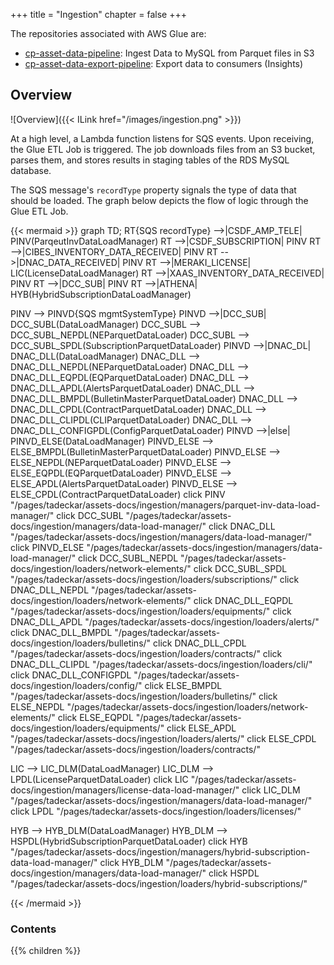+++
title = "Ingestion"
chapter = false
+++

The repositories associated with AWS Glue are:
- [cp-asset-data-pipeline](https://www-github3.cisco.com/cxe/cp-asset-data-pipeline): Ingest Data to MySQL from Parquet files in S3
- [cp-asset-data-export-pipeline](https://www-github3.cisco.com/cxe/cp-asset-data-export-pipeline): Export data to consumers (Insights)

## Overview
![Overview]({{< ILink href="/images/ingestion.png" >}})

At a high level, a Lambda function listens for SQS events. Upon receiving, the Glue ETL Job is triggered. The job downloads files from an S3 bucket, parses them, and stores results in staging tables of the RDS MySQL database.

The SQS message's `recordType` property signals the type of data that should be loaded. The graph below depicts the flow of logic through the Glue ETL Job.

{{< mermaid >}}
graph TD;
  RT{SQS recordType} -->|CSDF_AMP_TELE| PINV(ParqeutInvDataLoadManager)
  RT -->|CSDF_SUBSCRIPTION| PINV
  RT -->|CIBES_INVENTORY_DATA_RECEIVED| PINV
  RT -->|DNAC_DATA_RECEIVED| PINV
  RT -->|MERAKI_LICENSE| LIC(LicenseDataLoadManager)
  RT -->|XAAS_INVENTORY_DATA_RECEIVED| PINV
  RT -->|DCC_SUB| PINV
  RT -->|ATHENA| HYB(HybridSubscriptionDataLoadManager)

  PINV --> PINVD{SQS mgmtSystemType}
  PINVD -->|DCC_SUB| DCC_SUBL(DataLoadManager)
  DCC_SUBL --> DCC_SUBL_NEPDL(NEParquetDataLoader)
  DCC_SUBL --> DCC_SUBL_SPDL(SubscriptionParquetDataLoader)
  PINVD -->|DNAC_DL| DNAC_DLL(DataLoadManager)
  DNAC_DLL --> DNAC_DLL_NEPDL(NEParquetDataLoader)
  DNAC_DLL --> DNAC_DLL_EQPDL(EQParquetDataLoader)
  DNAC_DLL --> DNAC_DLL_APDL(AlertsParquetDataLoader)
  DNAC_DLL --> DNAC_DLL_BMPDL(BulletinMasterParquetDataLoader)
  DNAC_DLL --> DNAC_DLL_CPDL(ContractParquetDataLoader)
  DNAC_DLL --> DNAC_DLL_CLIPDL(CLIParquetDataLoader)
  DNAC_DLL --> DNAC_DLL_CONFIGPDL(ConfigParquetDataLoader)
  PINVD -->|else| PINVD_ELSE(DataLoadManager)
  PINVD_ELSE --> ELSE_BMPDL(BulletinMasterParquetDataLoader)
  PINVD_ELSE --> ELSE_NEPDL(NEParquetDataLoader)
  PINVD_ELSE --> ELSE_EQPDL(EQParquetDataLoader)
  PINVD_ELSE --> ELSE_APDL(AlertsParquetDataLoader)
  PINVD_ELSE --> ELSE_CPDL(ContractParquetDataLoader)
  click PINV "/pages/tadeckar/assets-docs/ingestion/managers/parquet-inv-data-load-manager/"
  click DCC_SUBL "/pages/tadeckar/assets-docs/ingestion/managers/data-load-manager/"
  click DNAC_DLL "/pages/tadeckar/assets-docs/ingestion/managers/data-load-manager/"
  click PINVD_ELSE "/pages/tadeckar/assets-docs/ingestion/managers/data-load-manager/"
  click DCC_SUBL_NEPDL "/pages/tadeckar/assets-docs/ingestion/loaders/network-elements/"
  click DCC_SUBL_SPDL "/pages/tadeckar/assets-docs/ingestion/loaders/subscriptions/"
  click DNAC_DLL_NEPDL "/pages/tadeckar/assets-docs/ingestion/loaders/network-elements/"
  click DNAC_DLL_EQPDL "/pages/tadeckar/assets-docs/ingestion/loaders/equipments/"
  click DNAC_DLL_APDL "/pages/tadeckar/assets-docs/ingestion/loaders/alerts/"
  click DNAC_DLL_BMPDL "/pages/tadeckar/assets-docs/ingestion/loaders/bulletins/"
  click DNAC_DLL_CPDL "/pages/tadeckar/assets-docs/ingestion/loaders/contracts/"
  click DNAC_DLL_CLIPDL "/pages/tadeckar/assets-docs/ingestion/loaders/cli/"
  click DNAC_DLL_CONFIGPDL "/pages/tadeckar/assets-docs/ingestion/loaders/config/"
  click ELSE_BMPDL "/pages/tadeckar/assets-docs/ingestion/loaders/bulletins/"
  click ELSE_NEPDL "/pages/tadeckar/assets-docs/ingestion/loaders/network-elements/"
  click ELSE_EQPDL "/pages/tadeckar/assets-docs/ingestion/loaders/equipments/"
  click ELSE_APDL "/pages/tadeckar/assets-docs/ingestion/loaders/alerts/"
  click ELSE_CPDL "/pages/tadeckar/assets-docs/ingestion/loaders/contracts/"

  LIC --> LIC_DLM(DataLoadManager)
  LIC_DLM --> LPDL(LicenseParquetDataLoader)
  click LIC "/pages/tadeckar/assets-docs/ingestion/managers/license-data-load-manager/"
  click LIC_DLM "/pages/tadeckar/assets-docs/ingestion/managers/data-load-manager/"
  click LPDL "/pages/tadeckar/assets-docs/ingestion/loaders/licenses/"

  HYB --> HYB_DLM(DataLoadManager)
  HYB_DLM --> HSPDL(HybridSubscriptionParquetDataLoader)
  click HYB "/pages/tadeckar/assets-docs/ingestion/managers/hybrid-subscription-data-load-manager/"
  click HYB_DLM "/pages/tadeckar/assets-docs/ingestion/managers/data-load-manager/"
  click HSPDL "/pages/tadeckar/assets-docs/ingestion/loaders/hybrid-subscriptions/"

{{< /mermaid >}}

### Contents
{{% children %}}
